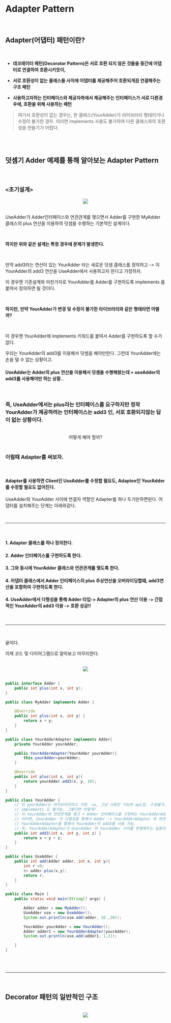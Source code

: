 

#   Adapter Pattern

<br>

## Adapter(어댑터) 패턴이란?

<br>

+ **데코레이터 패턴(Decorator Pattern)은 서로 호환 되지 않은 것들을 중간에 어댑터로 연결하여 호환시키듯이,**  

+ **서로 호환성이 없는 클래스들 사이에 어댑터를 제공해주어 호환되게끔 연결해주는 구조 패턴**

+ **사용하고자하는 인터페이스와 제공자측에서 제공해주는 인터페이스가 서로 다른경우에, 호환을 위해 사용하는 패턴**    

> 여기서 호환성이 없는 경우는, 한 클래스(YourAdder)가 라이브러리 형태이거나 수정이 불가한 경우. 이러면 implements 사용도 불가하여 다른 클래스와의 호환성을 만들기가 어렵다.  


<br>

<br>

## 덧셈기 Adder 예제를 통해 알아보는 Adapter Pattern      

<br>

## `<초기설계>`

<div align="center"><img src="https://github.com/user-attachments/assets/3ac14f5e-2b00-47c3-97a8-4dfe02e01f56"></div>


<br>

UseAdder가 Adder인터페이스와 연관관계를 맺으면서 Adder를 구현한 MyAdder 클래스의 plus 연산을 이용하여 덧셈을 수행하는 기본적인 설계이다.  

<br>

**하지만 위와 같은 설계는 특정 경우에 문제가 발생한다.**  

<br>

만약 add3라는 연산이 있는 YourAdder 라는 새로운 덧셈 클래스를 정의하고 -> 이 YourAdder의 add3 연산을 UseAdder에서 사용하고자 한다고 가정하자.  
  
이 경우엔 기존설계와 마찬가지로 YourAdder를 Adder를 구현하도록 implements 를 붙여서 정의하면 될 것이다.   

<br>

**하지만, 만약 YourAdder가 변경 및 수정이 불가한 라이브러리와 같은 형태라면 어떨까?**   

<br>

이 경우엔 YourAdder에 implements 키워드를 붙여서 Adder를 구현하도록 할 수가 없다.    

우리는 YourAdder의 add3를 이용해서 덧셈을 해야만한다. 그런데 YourAdder에는 손을 댈 수 없는 상황이고.  

#### UseAdder는 Adder의 plus 연산을 이용해서 덧셈을 수행해왔는데 + useAdder의 add3를 사용해야만 하는 상황..  

<br>

### 즉, UseAdder에서는 plus라는 인터페이스를 요구하지만 정작 YourAdder가 제공하려는 인터페이스는 add3 인, 서로 호환되지않는 답이 없는 상황이다.    

<br>

<div align="center">어떻게 해야 할까? </div>    

<br>

### 이럴때 Adapter를 써보자.    

<br>

#### Adapter를 사용하면 Client인 UseAdder를 수정할 필요도, Adaptee인 YourAdder를 수정할 필요도 없어진다.  

UseAdder와 YourAdder 사이에 연결자 역할인 Adapter를 하나 두기만하면된다. 어댑터를 설치해주는 단계는 아래와같다.   

<br><hr><br>  

#### 1. Adapter 클래스를 하나 정의한다.
#### 2. Adder 인터페이스를 구현하도록 한다.
#### 3. 그와 동시에 YourAdder 클래스와 연관관계를 맺도록 한다.  
#### 4. 어댑터 클래스에서 Adder 인터페이스의 plus 추상연산을 오버라이딩할떄, add3연산을 포함하여 구현하도록 한다.  
#### 4. UseAdder에서 다형성을 통해 Adder 타입-> Adapter의 plus 연산 이용 -> 간접적인 YourAdder의 add3 이용 -> 호환 성공!!  

<br><hr><br>  

끝이다.  

이제 코드 및 다이어그램으로 알아보고 마무리한다.  

<br>

<div align="center"><img src="https://github.com/user-attachments/assets/7977a77e-18b9-4f40-aab5-ca8a1ef46003"></div>

<br> 


```java
public interface Adder {
    public int plus(int x, int y);
}

```
```java
public class MyAdder implements Adder {

    @Override
    public int plus(int x, int y) {
        return x + y;
    }
}

```
```java
public class YourAdderAdapter implements Adder{
    private YourAdder yourAdder;

    public YourAdderAdapter(YourAdder yourAdder){
        this.yourAdder=yourAdder;
    }

    @Override
    public int plus(int x, int y){
        return yourAdder.add3(x, y, 10);
    }
}
```
```java
public class YourAdder {
    // 이 yourAdder는 라이브러리라고 가정. so, 그냥 사용만 가능한 api임. 수정불가.
    // implements 도 불가능. 그렇다면 어떻게?
    // 이 YourAdder와 연관관계를 맺고 + Adder 인터페이스를 구현하는 YourAdderAdapter를 두자.
    // 이러면, UserAdder 가 다형성을 통해서 Adder -> YourAdderAdapter 와 연관관계를 맺게되고,
    // YourAdderAdapter를 통해서 YourAdder의 add3를 사용 가능.
    // 즉, YourAdderAdapter가 UserAdder 와 YourAdder 사이를 연결해주는 일종의 어뎁터인 것.
    public int add3(int x, int y, int z) {
        return x + y + z;
    }
}
```
```java
public class UseAdder {
    public int add(Adder adder, int x, int y){
        int r =0;
        r= adder.plus(x,y);
        return r;
    }
}
```
```java
public class Main {
    public static void main(String[] args) {

        Adder adder = new MyAdder();
        UseAdder use = new UseAdder();
        System.out.println(use.add(adder, 10 ,20));

        YourAdder yourAdder = new YourAdder();
        Adder adder1 = new YourAdderAdapter(yourAdder);
        System.out.println(use.add(adder1, 1,2));

    }
}
```

<br><br><hr><br>

## Decorator 패턴의 일반적인 구조

<br>

<div align="center">
<img src="https://github.com/user-attachments/assets/2c4fd056-a7a7-4488-98f7-e22357d88afe">
</div>
  
<br>
<br>
<br><br>

